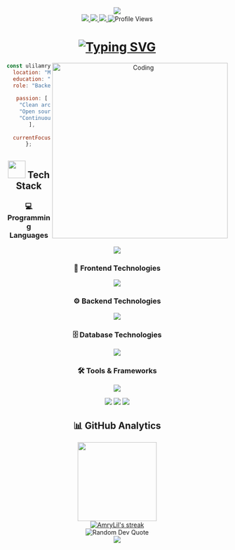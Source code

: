 <!-- Header with animated banner -->
<div align="center">
  <img src="https://capsule-render.vercel.app/api?type=waving&color=gradient&height=200&section=header&text=Ulil%20Amry&fontSize=80&fontAlignY=35&animation=fadeIn&fontColor=ffffff" />
</div>

<!-- Social badges section -->
<div align="center">
  <a href="https://www.linkedin.com/in/ulil-amry-al-qadri-363a841b3">
    <img src="https://img.shields.io/badge/LinkedIn-0077B5?style=for-the-badge&logo=linkedin&logoColor=white"/>
  </a>
  <a href="https://lil-portofolio.vercel.app/">
    <img src="https://img.shields.io/badge/Portfolio-FF5722?style=for-the-badge&logo=todoist&logoColor=white"/>
  </a>
  <a href="https://ulil-cv.my.canva.site/">
    <img src="https://img.shields.io/badge/Resume-00A98F?style=for-the-badge&logo=readthedocs&logoColor=white"/>
  </a>
  <img src="https://komarev.com/ghpvc/?username=AmryLil&style=for-the-badge&color=blueviolet" alt="Profile Views"/>
</div>

<!-- Animated typing -->
<h1 align="center">
  <a href="https://git.io/typing-svg">
    <img src="https://readme-typing-svg.herokuapp.com?font=Fira+Code&weight=600&size=30&pause=1000&color=6C63FF&center=true&vCenter=true&random=false&width=600&height=70&lines=Backend+Developer;Clean+Architecture+Enthusiast;Creative+Problem+Solver;Tech+Innovation+Lover" alt="Typing SVG" />
  </a>
</h1>

<!-- About me with Go code section -->
<div align="center">
  <img align="right" alt="Coding" width="400" src="https://img.freepik.com/free-vector/programmer-working-with-html_52683-24171.jpg?uid=R117965260&ga=GA1.1.521895176.1747324526&semt=ais_hybrid&w=740">

```javascript
const ulilamry = {
  location: "Makassar, Indonesia",
  education: "Computer Science @ Universitas Dipa Makassar",
  role: "Backend Developer",
  
  passion: [
    "Clean architecture",
    "Open source contribution",
    "Continuous learning"
  ],
  
  currentFocus: "FullStack Developer"
};
```
</div>

<!-- Tech Stack Section with animated card -->
<div align="center">
  <h2><img src="https://media.giphy.com/media/WUlplcMpOCEmTGBtBW/giphy.gif" width="40"> Tech Stack</h2>
</div>

<!-- Tech stack icons in a cleaner layout -->
<div align="center">
  <!-- Programming Languages -->
  <h3>💻 Programming Languages</h3>
  <p>
    <img src="https://skillicons.dev/icons?i=js,ts,go,php,python,html,css" />
  </p>
  
  <!-- Frontend Technologies -->
  <h3>🎨 Frontend Technologies</h3>
  <p>
    <img src="https://skillicons.dev/icons?i=react,nextjs,tailwind" />
  </p>
  
  <!-- Backend Technologies -->
  <h3>⚙️ Backend Technologies</h3>
  <p>
    <img src="https://skillicons.dev/icons?i=nodejs,express,laravel" />
  </p>

  <!-- Database Technologies -->
  <h3>🗄️ Database Technologies</h3>
  <p>
    <img src="https://skillicons.dev/icons?i=mongodb,mysql,postgresql" />
  </p>

  <!-- Tools & Frameworks -->
  <h3>🛠️ Tools & Frameworks</h3>
  <p>
    <img src="https://skillicons.dev/icons?i=docker,git" />
  </p>
  <p>
    <img src="https://img.shields.io/badge/Filament-f59e0b?style=for-the-badge&logo=laravel&logoColor=white" />
    <img src="https://img.shields.io/badge/Alpine.js-8BC0D0?style=for-the-badge&logo=alpine.js&logoColor=black" />
    <img src="https://img.shields.io/badge/Gin-00ADD8?style=for-the-badge&logo=go&logoColor=white" />
  </p>
</div>

<!-- GitHub Stats with animated cards in a cleaner layout -->
<h2 align="center">📊 GitHub Analytics</h2>

<div align="center">
  <a href="https://github.com/AmryLil">
    <img height="180em" src="https://github-readme-stats-eight-theta.vercel.app/api?username=AmryLil&show_icons=true&theme=tokyonight&include_all_commits=true&count_private=true&hide_border=true"/>
  </a>
</div>

<div align="center">
  <a href="https://github.com/AmryLil">
    <img src="https://github-readme-streak-stats.herokuapp.com/?user=AmryLil&theme=tokyonight&hide_border=true" alt="AmryLil's streak"/>
  </a>
</div>

<!-- Quote Section -->
<div align="center">
  <img src="https://quotes-github-readme.vercel.app/api?type=horizontal&theme=tokyonight" alt="Random Dev Quote"/>
</div>

<!-- Footer -->
<div align="center">
  <img src="https://capsule-render.vercel.app/api?type=waving&color=gradient&height=120&section=footer" />
</div>

